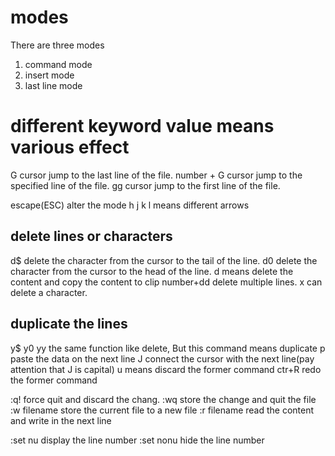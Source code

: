 # modes
There are three modes
1. command mode
2. insert mode
3. last line mode


# different keyword value means various effect
G cursor jump to the last line of the file.
number + G cursor jump to the specified line of the file.
gg cursor jump to the first line of the file.

escape(ESC)  alter the mode 
h j k l means different arrows
## delete lines or characters
d$ delete the character from the cursor to the tail of the line.
d0 delete the character from the cursor to the head of the line.
d means delete the content and copy the content to clip
number+dd delete multiple lines.
x can delete a character.

## duplicate the lines
y$ y0 yy the same function like delete, But this command means duplicate
p paste the data on the next line
J connect the cursor with the next line(pay attention that J is capital)
u means discard the former command
ctr+R redo the former command

:q! force quit and discard the chang.
:wq store the change and quit the file
:w filename store the current file to a new file
:r filename read the content and write in the next line

:set nu display the line number
:set nonu hide the line number